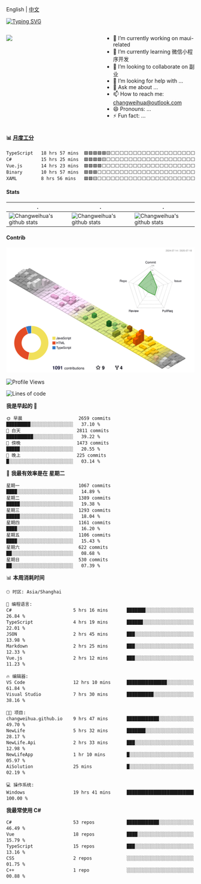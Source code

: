 English | [中文](README_CN.md)

[![Typing SVG](https://readme-typing-svg.herokuapp.com?color=%2336BCF7&center=true&vCenter=true&width=600&lines=Hi+there+👋,+I+am+Chang+Weihua;+Welcome+to+My+Profile!;Over+9+years+of+programming+experience;Always+learning+new+things+)](https://git.io/typing-svg)

<div style="display: grid;gap: 20px;grid-template-columns: repeat(auto-fit, minmax(240px, 1fr));">

[<img src="https://github-readme-stats.vercel.app/api?username=changweihua&show_icons=true&locale=cn" />](https://metrics.lecoq.io/changweihua#gh-light-mode-only)

<div>

- 🔭 I’m currently working on maui-related
- 🌱 I’m currently learning 微信小程序开发
- 👯 I’m looking to collaborate on 副业
- 🤔 I’m looking for help with ...
- 💬 Ask me about ...
- 📫 How to reach me: changweihua@outlook.com
- 😄 Pronouns: ...
- ⚡ Fun fact: ...

</div>

</div>

#### :bar_chart: [月度工分](https://github.com/changweihua/wakapi)

<!--START_SECTION:wakao-->

```txt
TypeScript   18 hrs 57 mins  🟩🟩🟩🟩🟩🟨⬜⬜⬜⬜⬜⬜⬜⬜⬜⬜⬜⬜⬜⬜⬜⬜⬜⬜⬜   21.63 %
C#           15 hrs 25 mins  🟩🟩🟩🟩🟨⬜⬜⬜⬜⬜⬜⬜⬜⬜⬜⬜⬜⬜⬜⬜⬜⬜⬜⬜⬜   17.59 %
Vue.js       14 hrs 23 mins  🟩🟩🟩🟩⬜⬜⬜⬜⬜⬜⬜⬜⬜⬜⬜⬜⬜⬜⬜⬜⬜⬜⬜⬜⬜   16.40 %
Binary       10 hrs 57 mins  🟩🟩🟩⬜⬜⬜⬜⬜⬜⬜⬜⬜⬜⬜⬜⬜⬜⬜⬜⬜⬜⬜⬜⬜⬜   12.50 %
XAML         8 hrs 56 mins   🟩🟩🟨⬜⬜⬜⬜⬜⬜⬜⬜⬜⬜⬜⬜⬜⬜⬜⬜⬜⬜⬜⬜⬜⬜   10.19 %
```

<!--END_SECTION:wakao-->

#### Stats ####


| .                                                                                                                                            | .                                                                                                                                      | .                                                                                                                                                     |
| -------------------------------------------------------------------------------------------------------------------------------------------- | -------------------------------------------------------------------------------------------------------------------------------------- | ----------------------------------------------------------------------------------------------------------------------------------------------------- |
| ![Changweihua's github stats](https://github-readme-stats.vercel.app/api?username=changweihua&show_icons=true&theme=radical&hide_title=true) | ![Changweihua's github stats](https://github-readme-stats.vercel.app/api/top-langs/?username=changweihua&theme=radical&layout=compact) | ![Changweihua's github stats](https://github-readme-stats.vercel.app/api?username=changweihua&show_icons=true&theme=radical&include_all_commits=true) |


#### Contrib ####

<!--   profile-green-animate -->
![](./profile-3d-contrib/profile-south-season-animate.svg)

<!--START_SECTION:waka-->
![Profile Views](http://img.shields.io/badge/%E4%B8%AA%E4%BA%BA%E8%B5%84%E6%96%99%E8%A7%82%E7%9C%8B%E6%AC%A1%E6%95%B0-9-blue)

![Lines of code](https://img.shields.io/badge/%E4%BB%8E%E3%80%8CHello%20World%E3%80%8D%E8%B5%B7%E6%88%91%E5%B7%B2%E7%BB%8F%E5%86%99%E4%BA%86-24.4%20million%20%E8%A1%8C%E4%BB%A3%E7%A0%81-blue)

**我是早起的 🐤** 

```text
🌞 早晨                     2659 commits        █████████░░░░░░░░░░░░░░░░   37.10 % 
🌆 白天                     2811 commits        ██████████░░░░░░░░░░░░░░░   39.22 % 
🌃 傍晚                     1473 commits        █████░░░░░░░░░░░░░░░░░░░░   20.55 % 
🌙 晚上                     225 commits         █░░░░░░░░░░░░░░░░░░░░░░░░   03.14 % 
```
📅 **我最有效率是在 星期二** 

```text
星期一                      1067 commits        ████░░░░░░░░░░░░░░░░░░░░░   14.89 % 
星期二                      1389 commits        █████░░░░░░░░░░░░░░░░░░░░   19.38 % 
星期三                      1293 commits        █████░░░░░░░░░░░░░░░░░░░░   18.04 % 
星期四                      1161 commits        ████░░░░░░░░░░░░░░░░░░░░░   16.20 % 
星期五                      1106 commits        ████░░░░░░░░░░░░░░░░░░░░░   15.43 % 
星期六                      622 commits         ██░░░░░░░░░░░░░░░░░░░░░░░   08.68 % 
星期日                      530 commits         ██░░░░░░░░░░░░░░░░░░░░░░░   07.39 % 
```


📊 **本周消耗时间** 

```text
🕑︎ 时区: Asia/Shanghai

💬 编程语言: 
C#                       5 hrs 16 mins       ███████░░░░░░░░░░░░░░░░░░   26.84 % 
TypeScript               4 hrs 19 mins       ██████░░░░░░░░░░░░░░░░░░░   22.01 % 
JSON                     2 hrs 45 mins       ███░░░░░░░░░░░░░░░░░░░░░░   13.98 % 
Markdown                 2 hrs 25 mins       ███░░░░░░░░░░░░░░░░░░░░░░   12.33 % 
Vue.js                   2 hrs 12 mins       ███░░░░░░░░░░░░░░░░░░░░░░   11.23 % 

🔥 编辑器: 
VS Code                  12 hrs 10 mins      ███████████████░░░░░░░░░░   61.84 % 
Visual Studio            7 hrs 30 mins       ██████████░░░░░░░░░░░░░░░   38.16 % 

🐱‍💻 项目: 
changweihua.github.io    9 hrs 47 mins       ████████████░░░░░░░░░░░░░   49.70 % 
NewLife                  5 hrs 32 mins       ███████░░░░░░░░░░░░░░░░░░   28.17 % 
NewLife.Api              2 hrs 33 mins       ███░░░░░░░░░░░░░░░░░░░░░░   12.98 % 
NewLifeApp               1 hr 10 mins        █░░░░░░░░░░░░░░░░░░░░░░░░   05.97 % 
AiSolution               25 mins             █░░░░░░░░░░░░░░░░░░░░░░░░   02.19 % 

💻 操作系统: 
Windows                  19 hrs 41 mins      █████████████████████████   100.00 % 
```

**我最常使用 C#** 

```text
C#                       53 repos            ████████████░░░░░░░░░░░░░   46.49 % 
Vue                      18 repos            ████░░░░░░░░░░░░░░░░░░░░░   15.79 % 
TypeScript               15 repos            ███░░░░░░░░░░░░░░░░░░░░░░   13.16 % 
CSS                      2 repos             ░░░░░░░░░░░░░░░░░░░░░░░░░   01.75 % 
C++                      1 repo              ░░░░░░░░░░░░░░░░░░░░░░░░░   00.88 % 
```




<!--END_SECTION:waka-->


<!-- ![](assets/Bottom_down.svg) -->
